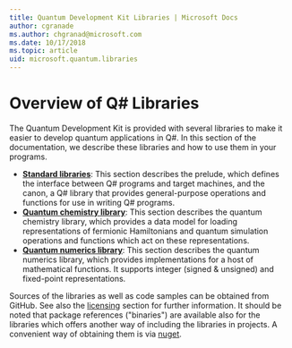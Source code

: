 ```yaml
---
title: Quantum Development Kit Libraries | Microsoft Docs
author: cgranade
ms.author: chgranad@microsoft.com
ms.date: 10/17/2018
ms.topic: article
uid: microsoft.quantum.libraries
---
```

# Overview of Q# Libraries
The Quantum Development Kit is provided with several libraries to make it easier to develop quantum applications in Q#.
In this section of the documentation, we describe these libraries and how to use them in your programs.

- [**Standard libraries**](xref:microsoft.quantum.libraries.standard.intro):
  This section describes the prelude, which defines the interface between Q# programs and target machines, and the canon, a Q# library that provides general-purpose operations and functions for use in writing Q# programs.
- [**Quantum chemistry library**](xref:microsoft.quantum.chemistry.concepts.intro):
  This section describes the quantum chemistry library, which provides a data model for loading representations of fermionic Hamiltonians and quantum simulation operations and functions which act on these representations.
- [**Quantum numerics library**](xref:microsoft.quantum.numerics.intro):
  This section describes the quantum numerics library, which provides implementations for a host of mathematical functions. It supports integer (signed & unsigned) and fixed-point representations.

Sources of the libraries as well as code samples can be obtained from GitHub. See also the [licensing](xref:microsoft.quantum.libraries.licensing) section for further information. It should be noted that package references ("binaries") are available also for the libraries which offers another way of including the libraries in projects. A convenient way of obtaining them is via [nuget](https://nuget.org).  